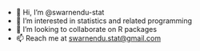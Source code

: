 - 👋 Hi, I’m @swarnendu-stat
- 👀 I’m interested in statistics and related programming
- 💞️ I’m looking to collaborate on R packages
- 📫 Reach me at swarnendu.stat@gmail.com

<!---
swarnendu-stat/swarnendu-stat is a ✨ special ✨ repository because its `README.md` (this file) appears on your GitHub profile.
You can click the Preview link to take a look at your changes.
--->
